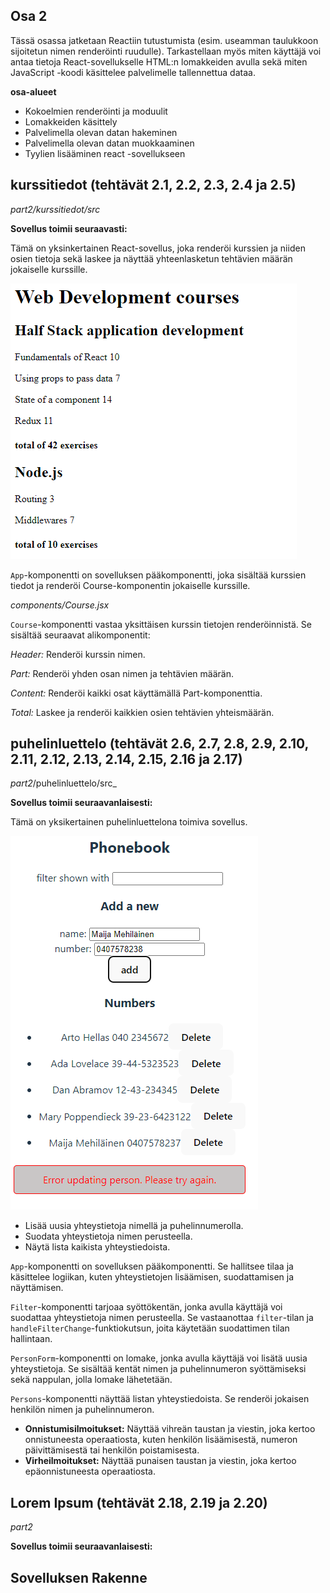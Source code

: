 ## Osa 2

Tässä osassa jatketaan Reactiin tutustumista (esim. useamman taulukkoon sijoitetun nimen renderöinti ruudulle). Tarkastellaan myös miten käyttäjä voi antaa tietoja React-sovellukselle HTML:n lomakkeiden avulla sekä miten JavaScript -koodi käsittelee palvelimelle tallennettua dataa. 

**osa-alueet**
* Kokoelmien renderöinti ja moduulit
* Lomakkeiden käsittely
* Palvelimella olevan datan hakeminen
* Palvelimella olevan datan muokkaaminen
* Tyylien lisääminen react -sovellukseen


## kurssitiedot (tehtävät 2.1, 2.2, 2.3, 2.4 ja 2.5)

_part2/kurssitiedot/src_

**Sovellus toimii seuraavasti:**

Tämä on yksinkertainen React-sovellus, joka renderöi kurssien ja niiden osien tietoja sekä laskee ja näyttää yhteenlasketun tehtävien määrän jokaiselle kurssille.

![Kurssitiedot](image.png)

`App`-komponentti on sovelluksen pääkomponentti, joka sisältää kurssien tiedot ja renderöi Course-komponentin jokaiselle kurssille.

_components/Course.jsx_

`Course`-komponentti vastaa yksittäisen kurssin tietojen renderöinnistä. Se sisältää seuraavat alikomponentit:

_Header:_ Renderöi kurssin nimen.

_Part:_ Renderöi yhden osan nimen ja tehtävien määrän.

_Content:_ Renderöi kaikki osat käyttämällä Part-komponenttia.

_Total:_ Laskee ja renderöi kaikkien osien tehtävien yhteismäärän.


## puhelinluettelo (tehtävät 2.6, 2.7, 2.8, 2.9, 2.10, 2.11, 2.12, 2.13, 2.14, 2.15, 2.16 ja 2.17)

_part2_/puhelinluettelo/src_

**Sovellus toimii seuraavanlaisesti:**

Tämä on yksikertainen puhelinluettelona toimiva sovellus. 

![puhelinluettelo](image-3.png)


- Lisää uusia yhteystietoja nimellä ja puhelinnumerolla.
- Suodata yhteystietoja nimen perusteella.
- Näytä lista kaikista yhteystiedoista.

`App`-komponentti on sovelluksen pääkomponentti. Se hallitsee tilaa ja käsittelee logiikan, kuten yhteystietojen lisäämisen, suodattamisen ja näyttämisen.

`Filter`-komponentti tarjoaa syöttökentän, jonka avulla käyttäjä voi suodattaa yhteystietoja nimen perusteella. Se vastaanottaa `filter`-tilan ja `handleFilterChange`-funktiokutsun, joita käytetään suodattimen tilan hallintaan.

`PersonForm`-komponentti on lomake, jonka avulla käyttäjä voi lisätä uusia yhteystietoja. Se sisältää kentät nimen ja puhelinnumeron syöttämiseksi sekä nappulan, jolla lomake lähetetään.

`Persons`-komponentti näyttää listan yhteystiedoista. Se renderöi jokaisen henkilön nimen ja puhelinnumeron.

- **Onnistumisilmoitukset:** Näyttää vihreän taustan ja viestin, joka kertoo onnistuneesta operaatiosta, kuten henkilön lisäämisestä, numeron päivittämisestä tai henkilön poistamisesta.
- **Virheilmoitukset:** Näyttää punaisen taustan ja viestin, joka kertoo epäonnistuneesta operaatiosta.


## Lorem Ipsum (tehtävät 2.18, 2.19 ja 2.20)

_part2_

**Sovellus toimii seuraavanlaisesti:**



## Sovelluksen Rakenne




